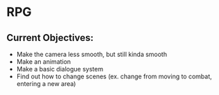 # RPG

## Current Objectives:
* Make the camera less smooth, but still kinda smooth
* Make an animation
* Make a basic dialogue system
* Find out how to change scenes (ex. change from moving to combat, entering a new area)
